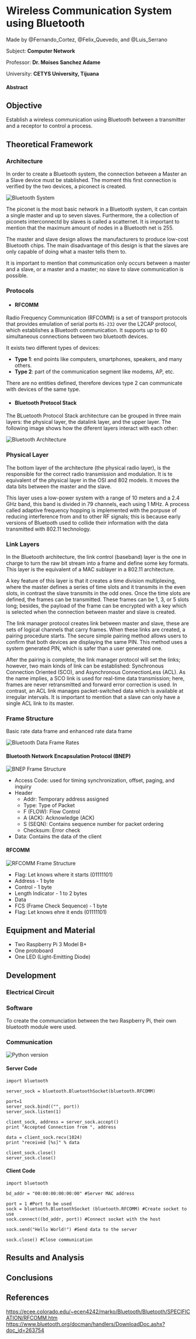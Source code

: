 # Wireless Communication System using Bluetooth

Made by @Fernando_Cortez, @Felix_Quevedo, and @Luis_Serrano

Subject: **Computer Network**

Professor: **Dr. Moises Sanchez Adame**

University: **CETYS University, Tijuana**

#### Abstract

## Objective
Establish a wireless communication using Bluetooth between a transmitter and a receptor to control a process.

## Theoretical Framework

### Architecture
In order to create a Bluetooth system, the connection between a Master an a Slave device must be stablished. The moment this first connection is verified by the two devices, a piconect is created. 

![Bluetooth System](https://raw.githubusercontent.com/LuisS96/Redes_de_Computadoras/feature/Bluetooth/Proyects/WirelessCommunicationSystems/Bluetooth/Bluetooth_Net.png)

The piconet is the most basic network in a Bluetooth system, it can contain a single master and up to seven slaves. Furthermore, the a collection of piconets interconnectd by slaves is called a scatternet. It is important to mention that the maximum amount of nodes in a Bluetooth net is 255. 

The master and slave design allows the manufacturers to produce low-cost Bluetooth chips. The main disadvantage of this design is that the slaves are only capable of doing what a master tells them to.

It is important to mention that communication only occurs between a master and a slave, or a master and a master; no slave to slave communication is possible. 

### Protocols
- #### RFCOMM
Radio Frequency Communication (RFCOMM) is a set of transport protocols that provides emulation of serial ports `RS-232` over the L2CAP protocol, which establishes a Bluetooth communication. It supports up to 60 simultaneous connections between two bluetooth devices.

It exists two different types of devices:
- **Type 1**: end points like computers, smartphones, speakers, and many others.
- **Type 2**: part of the communication segment like modems, AP, etc.

There are no entities defined, therefore devices type 2 can communicate with devices of the same type.

- #### Bluetooth Protocol Stack
The BLuetooth Protocol Stack architecture can be grouped in three main layers: the physical layer, the datalink layer, and the upper layer. The following image shows how the diferent layers interact with each other:

![Bluetooth Architecture](https://raw.githubusercontent.com/LuisS96/Redes_de_Computadoras/feature/Bluetooth/Proyects/WirelessCommunicationSystems/Bluetooth/Bluetooth_Architecture.png)

### Physical Layer 
The bottom layer of the architecture (the physical radio layer), is the responsible for the correct radio transmission and modulation. It is te equivalent of the physical layer in the OSI and 802 models. It moves the data bits between the master and the slave. 

This layer uses a low-power system with a range of 10 meters and a 2.4 GHz band, this band is divided in 79 channels, each using 1 MHz. A process called adaptive frequency hopping is implemented with the porpuse of reducing interference from and to other RF signals; this is because early versions of Bluetooth used to collide their information with the data transmitted with 802.11 technology.

### Link Layers
In the Bluetooth architecture, the link control (baseband) layer is the one in charge to turn the raw bit stream into a frame and define some key formats. This layer is the equivalent of a MAC sublayer in a 802.11 architecture.

A key feature of this layer is that it creates a time division multiplexing, where the master defines a series of time slots and it transmits in the even slots, in contrast the slave transmits in the odd ones. Once the time slots are defined, the frames can be transmitted. These frames can be 1, 3, or 5 slots long; besides, the payload of the frame can be encrypted with a key which is selected when the connection between master and slave is created.

The link manager protocol creates link between master and slave, these are sets of logical channels that carry frames. When these links are created, a pairing procedure starts. The secure simple pairing method allows users to confirm that both devices are displaying the same PIN. This method uses a system generated PIN, which is safer than a user generated one.

After the pairing is complete, the link manager protocol will set the links; however, two main kinds of link can be established: Synchronous Connection Oriented (SCO), and Asynchronous ConnectionLess (ACL). As the name implies, a SCO link is used for real-time data transmission; here, frames are never retransmitted and forward error correction is used. In contrast, an ACL link manages packet-switched data which is available at irregular intervals. It is important to mention that a slave can only have a single ACL link to its master.

### Frame Structure
Basic rate data frame and enhanced rate data frame

![Bluetooth Data Frame Rates](https://raw.githubusercontent.com/LuisS96/Redes_de_Computadoras/feature/Bluetooth/Proyects/WirelessCommunicationSystems/Bluetooth/Bluetooth_DataFrame.png)


#### Bluetooth Network Encapsulation Protocol (BNEP)
![BNEP Frame Structure](https://www.ahirlabs.com/wp-content/uploads/2017/12/Frameformat.png)

- Access Code: used for timing synchronization, offset, paging, and inquiry
- Header
  - Addr: Temporary address assigned
  - Type: Type of Packet
  - F (FLOW): Flow Control
  - A (ACK): Acknowledge (ACK)
  - S (SEQN): Contains sequence number for packet ordering 
  - Checksum: Error check
- Data: Contains the data of the client

#### RFCOMM
![RFCOMM Frame Structure](https://image.slidesharecdn.com/presentation1-161027145507/95/bluetooth-14-638.jpg?cb=1477580222)
- Flag: Let knows where it starts (01111101)
- Address - 1 byte
- Control - 1 byte
- Length Indicator - 1 to 2 bytes
- Data
- FCS (Frame Check Sequence) - 1 byte
- Flag: Let knows ehre it ends (01111101)

## Equipment and Material
- Two Raspberry Pi 3 Model B+
- One protoboard
- One LED (Light-Emitting Diode)

## Development

### Electrical Circuit
### Software
To create the communciation between the two Raspberry Pi, their own bluetooth module were used.

### Communication

![Python version](https://img.shields.io/badge/python-v2.7-brightgreen.svg)

#### Server Code
```
import bluetooth

server_sock = bluetooth.BluetoothSocket(bluetooth.RFCOMM)

port=1
server_sock.bind(("", port))
server_sock.listen(1)

client_sock, address = server_sock.accept()
print "Accepted Connection from ", address

data = client_sock.recv(1024)
print "received [%s]" % data

client_sock.close()
server_sock.close()
```
#### Client Code
```
import bluetooth

bd_addr = "00:00:00:00:00:00" #Server MAC address

port = 1 #Port to be used
sock = bluetooth.BluetoothSocket (bluetooth.RFCOMM) #Create socket to use
sock.connect((bd_addr, port)) #Connect socket with the host

sock.send("Hello World!") #Send data to the server

sock.close() #Close communication
```

## Results and Analysis

## Conclusions

## References
https://ecee.colorado.edu/~ecen4242/marko/Bluetooth/Bluetooth/SPECIFICATION/RFCOMM.htm
https://www.bluetooth.org/docman/handlers/DownloadDoc.ashx?doc_id=263754
